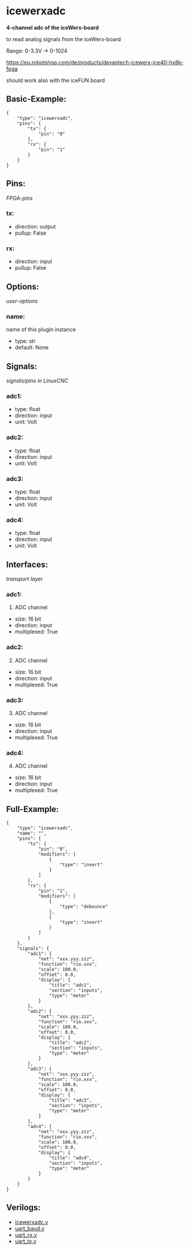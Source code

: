 # icewerxadc
**4-channel adc of the iceWerx-board**

to read analog signals from the iceWerx-board

Range: 0-3.3V -> 0-1024

https://eu.robotshop.com/de/products/devantech-icewerx-ice40-hx8k-fpga

should work also with the iceFUN board

        

## Basic-Example:
```
{
    "type": "icewerxadc",
    "pins": {
        "tx": {
            "pin": "0"
        },
        "rx": {
            "pin": "1"
        }
    }
}
```

## Pins:
*FPGA-pins*
### tx:

 * direction: output
 * pullup: False

### rx:

 * direction: input
 * pullup: False


## Options:
*user-options*
### name:
name of this plugin instance

 * type: str
 * default: None


## Signals:
*signals/pins in LinuxCNC*
### adc1:

 * type: float
 * direction: input
 * unit: Volt

### adc2:

 * type: float
 * direction: input
 * unit: Volt

### adc3:

 * type: float
 * direction: input
 * unit: Volt

### adc4:

 * type: float
 * direction: input
 * unit: Volt


## Interfaces:
*transport layer*
### adc1:
1. ADC channel

 * size: 16 bit
 * direction: input
 * multiplexed: True

### adc2:
2. ADC channel

 * size: 16 bit
 * direction: input
 * multiplexed: True

### adc3:
3. ADC channel

 * size: 16 bit
 * direction: input
 * multiplexed: True

### adc4:
4. ADC channel

 * size: 16 bit
 * direction: input
 * multiplexed: True


## Full-Example:
```
{
    "type": "icewerxadc",
    "name": "",
    "pins": {
        "tx": {
            "pin": "0",
            "modifiers": [
                {
                    "type": "invert"
                }
            ]
        },
        "rx": {
            "pin": "1",
            "modifiers": [
                {
                    "type": "debounce"
                },
                {
                    "type": "invert"
                }
            ]
        }
    },
    "signals": {
        "adc1": {
            "net": "xxx.yyy.zzz",
            "function": "rio.xxx",
            "scale": 100.0,
            "offset": 0.0,
            "display": {
                "title": "adc1",
                "section": "inputs",
                "type": "meter"
            }
        },
        "adc2": {
            "net": "xxx.yyy.zzz",
            "function": "rio.xxx",
            "scale": 100.0,
            "offset": 0.0,
            "display": {
                "title": "adc2",
                "section": "inputs",
                "type": "meter"
            }
        },
        "adc3": {
            "net": "xxx.yyy.zzz",
            "function": "rio.xxx",
            "scale": 100.0,
            "offset": 0.0,
            "display": {
                "title": "adc3",
                "section": "inputs",
                "type": "meter"
            }
        },
        "adc4": {
            "net": "xxx.yyy.zzz",
            "function": "rio.xxx",
            "scale": 100.0,
            "offset": 0.0,
            "display": {
                "title": "adc4",
                "section": "inputs",
                "type": "meter"
            }
        }
    }
}
```

## Verilogs:
 * [icewerxadc.v](icewerxadc.v)
 * [uart_baud.v](uart_baud.v)
 * [uart_rx.v](uart_rx.v)
 * [uart_tx.v](uart_tx.v)

